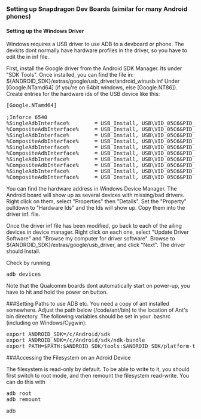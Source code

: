 ### Setting up Snapdragon Dev Boards (similar for many Android phones)

#### Setting up the Windows Driver
Windows requires a USB driver to use ADB to a devboard or phone. The devkits dont normally have hardware profiles in the driver, 
so you have to edit the in inf file. 

First, install the Google driver from the Android SDK Manager. Its under "SDK Tools". Once installed, you can find the file in:
${ANDROID_SDK}/extras/google/usb_driver/android_winusb.inf Under &#91;Google.NTamd64&#93; (if you're on 64bit windows, else &#91;Google.NT86&#93;).
Create entries for the hardware ids of the USB device like this:

<pre>
&#91;Google.NTamd64&#93;

;Inforce 6540
%SingleAdbInterface%        = USB_Install, USB\VID_05C6&PID_9025&MI_00
%CompositeAdbInterface%     = USB_Install, USB\VID_05C6&PID_9025&REV_????&MI_00
%SingleAdbInterface%        = USB_Install, USB\VID_05C6&PID_9025&MI_01
%CompositeAdbInterface%     = USB_Install, USB\VID_05C6&PID_9025&REV_????&MI_01
%SingleAdbInterface%        = USB_Install, USB\VID_05C6&PID_9025&MI_02
%CompositeAdbInterface%     = USB_Install, USB\VID_05C6&PID_9025&REV_????&MI_02
%SingleAdbInterface%        = USB_Install, USB\VID_05C6&PID_9025&MI_03
%CompositeAdbInterface%     = USB_Install, USB\VID_05C6&PID_9025&REV_????&MI_03
%SingleAdbInterface%        = USB_Install, USB\VID_05C6&PID_9025&MI_04
%CompositeAdbInterface%     = USB_Install, USB\VID_05C6&PID_9025&REV_????&MI_04
</pre>

You can find the hardware address in Windows Device Manager. The Android board will show up as several devices with missing/bad 
drivers. Right click on them, select "Properties" then "Details". Set the "Property" pulldown to "Hardware Ids" and the Ids 
will show up. Copy them into the driver inf. file.

Once the driver inf file has been modified, go back to each of the ailing devices in device manager. Right click on each one, 
select "Update Driver Software" and "Browse my computer for driver software". Browse to ${ANDROID_SDK}/extras/google/usb_driver,
and click "Next". The driver should Install. 

Check by running
<pre>
adb devices
</pre>
Note that the Qualcomm boards dont automatically start on power-up, you have to hit and hold the power on button. 

###Setting Paths to use ADB etc. 
You need a copy of ant installed somewhere. Adjust the path below (/code/ant/bin) to the location of Ant's bin directory. 
The following variables should be set in your .bashrc (including on Windows/Cygwin):

<pre>
export ANDROID_SDK=/c/Android/sdk
export ANDROID_NDK=/c/Android/sdk/ndk-bundle
export PATH=$PATH:$ANDROID_SDK/tools:$ANDROID_SDK/platform-tools:$ANDROID_NDK:/code/ant/bin
</pre>

###Accessing the Filesystem on an Adroid Device

The filesystem is read-only by default. To be able to write to it, you should first switch to root mode, and then remount the filesystem read-write. You can do this with
<pre>
adb root
adb remount
</pre>
adb 
